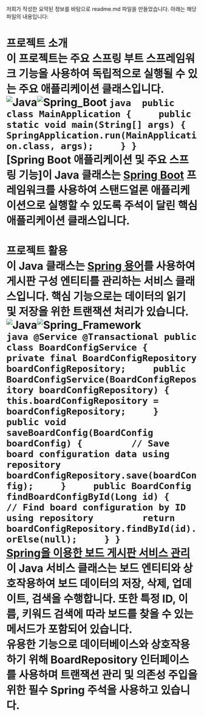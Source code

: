 저희가 작성한 요약된 정보를 바탕으로 readme.md 파일을 만들었습니다. 아래는 해당 파일의 내용입니다:

# 프로젝트 소개<br/>이 프로젝트는 주요 스프링 부트 스프레임워크 기능을 사용하여 독립적으로 실행될 수 있는 주요 애플리케이션 클래스입니다. <br/>![Java](https://img.shields.io/badge/Java-Programming_Language-orange)![Spring_Boot](https://img.shields.io/badge/Spring_Boot-Framework-brightgreen)  ```java  public class MainApplication {     public static void main(String[] args) {         SpringApplication.run(MainApplication.class, args);     } }```  <br/>[**Spring Boot 애플리케이션 및 주요 스프링 기능**]이 Java 클래스는 [**Spring Boot**](https://spring.io/projects/spring-boot) 프레임워크를 사용하여 스탠드얼론 애플리케이션으로 실행할 수 있도록 주석이 달린 핵심 애플리케이션 클래스입니다.

# 프로젝트 활용 <br/>이 Java 클래스는 [**Spring 용어**](https://spring.io/understanding)를 사용하여 게시판 구성 엔티티를 관리하는 서비스 클래스입니다. 핵심 기능으로는 데이터의 읽기 및 저장을 위한 트랜잭션 처리가 있습니다.<br/>![Java](https://img.shields.io/badge/Java-Programming_Language-orange)![Spring_Framework](https://img.shields.io/badge/Spring_Framework-Application_Framework-brightgreen)<br/>```java @Service @Transactional public class BoardConfigService {     private final BoardConfigRepository boardConfigRepository;     public BoardConfigService(BoardConfigRepository boardConfigRepository) {         this.boardConfigRepository = boardConfigRepository;     }     public void saveBoardConfig(BoardConfig boardConfig) {         // Save board configuration data using repository         boardConfigRepository.save(boardConfig);     }     public BoardConfig findBoardConfigById(Long id) {         // Find board configuration by ID using repository         return boardConfigRepository.findById(id).orElse(null);     } }```<br/>[**Spring을 이용한 보드 게시판 서비스 관리**](https://spring.io/guides) 이 Java 서비스 클래스는 보드 엔티티와 상호작용하여 보드 데이터의 저장, 삭제, 업데이트, 검색을 수행합니다. 또한 특정 ID, 이름, 키워드 검색에 따라 보드를 찾을 수 있는 메서드가 포함되어 있습니다.<br/>유용한 기능으로 데이터베이스와 상호작용하기 위해 BoardRepository 인터페이스를 사용하며 트랜잭션 관리 및 의존성 주입을 위한 필수 Spring 주석을 사용하고 있습니다.